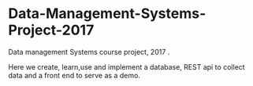 # Data-Management-Systems-Project-2017

Data management Systems course project, 2017 .

Here we create, learn,use and implement a database, REST api to collect data and a front end to serve as a demo.  
